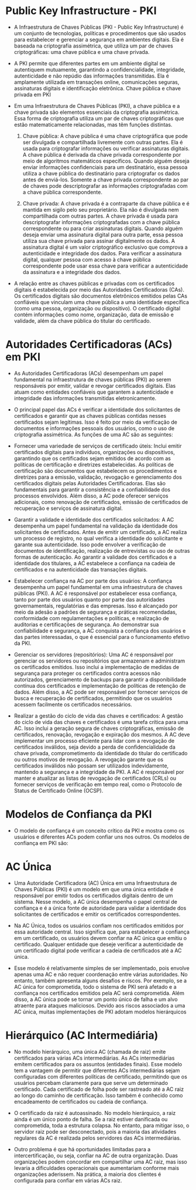  # Public Key Infrastructure - PKI

* A Infraestrutura de Chaves Públicas (PKI - Public Key Infrastructure) é um conjunto de tecnologias, políticas e procedimentos que são usados para estabelecer e gerenciar a segurança em ambientes digitais. Ela é baseada na criptografia assimétrica, que utiliza um par de chaves criptográficas: uma chave pública e uma chave privada.

* A PKI permite que diferentes partes em um ambiente digital se autentiquem mutuamente, garantindo a confidencialidade, integridade, autenticidade e não repúdio das informações transmitidas. Ela é amplamente utilizada em transações online, comunicações seguras, assinaturas digitais e identificação eletrônica.
Chave pública e chave privada em PKI

* Em uma Infraestrutura de Chaves Públicas (PKI), a chave pública e a chave privada são elementos essenciais da criptografia assimétrica. Essa forma de criptografia utiliza um par de chaves criptográficas que estão matematicamente relacionadas, mas têm funções distintas.

   1. Chave pública: A chave pública é uma chave criptográfica que pode ser divulgada e compartilhada livremente com outras partes. Ela é usada para criptografar informações ou verificar assinaturas digitais. A chave pública é derivada da chave privada correspondente por meio de algoritmos matemáticos específicos. Quando alguém deseja enviar informações confidenciais para um destinatário, essa pessoa utiliza a chave pública do destinatário para criptografar os dados antes de enviá-los. Somente a chave privada correspondente ao par de chaves pode descriptografar as informações criptografadas com a chave pública correspondente.

    2. Chave privada: A chave privada é a contraparte da chave pública e é mantida em sigilo pelo seu proprietário. Ela não é divulgada nem compartilhada com outras partes. A chave privada é usada para descriptografar informações criptografadas com a chave pública correspondente ou para criar assinaturas digitais. Quando alguém deseja enviar uma assinatura digital para outra parte, essa pessoa utiliza sua chave privada para assinar digitalmente os dados. A assinatura digital é um valor criptográfico exclusivo que comprova a autenticidade e integridade dos dados. Para verificar a assinatura digital, qualquer pessoa com acesso à chave pública correspondente pode usar essa chave para verificar a autenticidade da assinatura e a integridade dos dados.

* A relação entre as chaves públicas e privadas com os certificados digitais é estabelecida por meio das Autoridades Certificadoras (CAs). Os certificados digitais são documentos eletrônicos emitidos pelas CAs confiáveis que vinculam uma chave pública a uma identidade específica (como uma pessoa, organização ou dispositivo). O certificado digital contém informações como nome, organização, data de emissão e validade, além da chave pública do titular do certificado.


# Autoridades Certificadoras (ACs) em PKI

* As Autoridades Certificadoras (ACs) desempenham um papel fundamental na infraestrutura de chaves públicas (PKI) ao serem responsáveis por emitir, validar e revogar certificados digitais. Elas atuam como entidades confiáveis que garantem a autenticidade e integridade das informações transmitidas eletronicamente.

* O principal papel das ACs é verificar a identidade dos solicitantes de certificados e garantir que as chaves públicas contidas nesses certificados sejam legítimas. Isso é feito por meio da verificação de documentos e informações pessoais dos usuários, como o uso de criptografia assimétrica. As funções de uma AC são as seguintes:

- Fornecer uma variedade de serviços de certificado úteis: Inclui emitir certificados digitais para indivíduos, organizações ou dispositivos, garantindo que os certificados sejam emitidos de acordo com as políticas de certificação e diretrizes estabelecidas. As políticas de certificação são documentos que estabelecem os procedimentos e diretrizes para a emissão, validação, revogação e gerenciamento dos certificados digitais pelas Autoridades Certificadoras. Elas são fundamentais para garantir a consistência e a confiabilidade dos processos envolvidos. Além disso, a AC pode oferecer serviços adicionais, como renovação de certificados, emissão de certificados de recuperação e serviços de assinatura digital.

- Garantir a validade e identidade dos certificados solicitados: A AC desempenha um papel fundamental na validação da identidade dos solicitantes de certificados. Antes de emitir um certificado, a AC realiza um processo de registro, no qual verifica a identidade do solicitante e garante sua autenticidade. Isso pode envolver a verificação de documentos de identificação, realização de entrevistas ou uso de outras formas de autenticação. Ao garantir a validade dos certificados e a identidade dos titulares, a AC estabelece a confiança na cadeia de certificados e na autenticidade das transações digitais.

- Estabelecer confiança na AC por parte dos usuários: A confiança desempenha um papel fundamental em uma infraestrutura de chaves públicas (PKI). A AC é responsável por estabelecer essa confiança, tanto por parte dos usuários quanto por parte das autoridades governamentais, regulatórias e das empresas. Isso é alcançado por meio da adesão a padrões de segurança e práticas recomendadas, conformidade com regulamentações e políticas, e realização de auditorias e certificações de segurança. Ao demonstrar sua confiabilidade e segurança, a AC conquista a confiança dos usuários e das partes interessadas, o que é essencial para o funcionamento efetivo da PKI.

- Gerenciar os servidores (repositórios): Uma AC é responsável por gerenciar os servidores ou repositórios que armazenam e administram os certificados emitidos. Isso inclui a implementação de medidas de segurança para proteger os certificados contra acessos não autorizados, gerenciamento de backups para garantir a disponibilidade contínua dos certificados e implementação de políticas de retenção de dados. Além disso, a AC pode ser responsável por fornecer serviços de busca e recuperação de certificados, permitindo que os usuários acessem facilmente os certificados necessários.

- Realizar a gestão do ciclo de vida das chaves e certificados: A gestão do ciclo de vida das chaves e certificados é uma tarefa crítica para uma AC. Isso inclui a geração segura de chaves criptográficas, emissão de certificados, renovação, revogação e expiração dos mesmos. A AC deve implementar um processo eficiente para lidar com a revogação de certificados inválidos, seja devido a perda de confidencialidade da chave privada, comprometimento da identidade do titular do certificado ou outros motivos de revogação. A revogação garante que os certificados inválidos não possam ser utilizados indevidamente, mantendo a segurança e a integridade da PKI. A AC é responsável por manter e atualizar as listas de revogação de certificados (CRLs) ou fornecer serviços de verificação em tempo real, como o Protocolo de Status de Certificado Online (OCSP).

 # Modelos de Confiança da PKI

* O modelo de confiança é um conceito crítico da PKI e mostra como os usuários e diferentes ACs podem confiar uns nos outros. Os modelos de confiança em PKI são:

# AC Única

* Uma Autoridade Certificadora (AC) Única em uma Infraestrutura de Chaves Públicas (PKI) é um modelo em que uma única entidade é responsável por emitir todos os certificados digitais dentro de um sistema. Nesse modelo, a AC única desempenha o papel central de confiança e é a única fonte de autoridade para validar a identidade dos solicitantes de certificados e emitir os certificados correspondentes.

* Na AC Única, todos os usuários confiam nos certificados emitidos por essa autoridade central. Isso significa que, para estabelecer a confiança em um certificado, os usuários devem confiar na AC única que emitiu o certificado. Qualquer entidade que deseje verificar a autenticidade de um certificado digital pode verificar a cadeia de certificados até a AC única.

* Esse modelo é relativamente simples de ser implementado, pois envolve apenas uma AC e não requer coordenação entre várias autoridades. No entanto, também apresenta alguns desafios e riscos. Por exemplo, se a AC única for comprometida, todo o sistema de PKI será afetado e a confiança nos certificados emitidos pela AC será comprometida. Além disso, a AC única pode se tornar um ponto único de falha e um alvo atraente para ataques maliciosos. Devido aos riscos associados a uma AC única, muitas implementações de PKI adotam modelos hierárquicos

 # Hierárquico (AC Intermediária)

* No modelo hierárquico, uma única AC (chamada de raiz) emite certificados para várias ACs intermediárias. As ACs intermediárias emitem certificados para os assuntos (entidades finais). Esse modelo tem a vantagem de permitir que diferentes ACs intermediárias sejam configuradas com diferentes políticas de certificado, permitindo que os usuários percebam claramente para que serve um determinado certificado. Cada certificado de folha pode ser rastreado até a AC raiz ao longo do caminho de certificação. Isso também é conhecido como encadeamento de certificados ou cadeia de confiança.

* O certificado da raiz é autoassinado. No modelo hierárquico, a raiz ainda é um único ponto de falha. Se a raiz estiver danificada ou comprometida, toda a estrutura colapsa. No entanto, para mitigar isso, o servidor raiz pode ser desconectado, pois a maioria das atividades regulares da AC é realizada pelos servidores das ACs intermediárias.

* Outro problema é que há oportunidades limitadas para a intercertificação, ou seja, confiar na AC de outra organização. Duas organizações podem concordar em compartilhar uma AC raiz, mas isso levaria a dificuldades operacionais que aumentariam conforme mais organizações aderissem. Na prática, a maioria dos clientes é configurada para confiar em várias ACs raiz.
